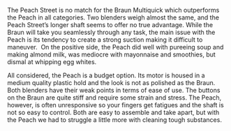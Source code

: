 The Peach Street is no match for the Braun Multiquick which outperforms the Peach in all categories. Two blenders weigh almost the same, and the Peach Street’s longer shaft seems to offer no true advantage. While the Braun will take you seamlessly through any task, the main issue with the Peach is its tendency to create a strong suction making it difficult to maneuver.  On the positive side, the Peach did well with pureeing soup and making almond milk, was mediocre with mayonnaise and smoothies, but dismal at whipping egg whites. 

All considered, the Peach is a budget option. Its motor is housed in a medium quality plastic hold and the look is not as polished as the Braun. Both blenders have their weak points in terms of ease of use. The buttons on the Braun are quite stiff and require some strain and stress. The Peach, however, is often unresponsive so your fingers get fatigues and the shaft is not so easy to control. Both are easy to assemble and take apart, but with the Peach we had to struggle a little more with cleaning tough substances.
